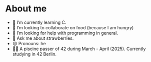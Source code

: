 # About me

- 🌱 I’m currently learning C.
- 👯 I’m looking to collaborate on food (because I am hungry)
- 🤔 I’m looking for help with programming in general.
- 💬 Ask me about strawberries.
- 😄 Pronouns: he
- 🏊‍♂️ A piscine passer of 42 during March - April (2025). Currently studying in 42 Berlin.
